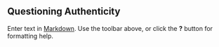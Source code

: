 ## Questioning Authenticity

Enter text in [Markdown](http://daringfireball.net/projects/markdown/). Use the toolbar above, or click the **?** button for formatting help.
